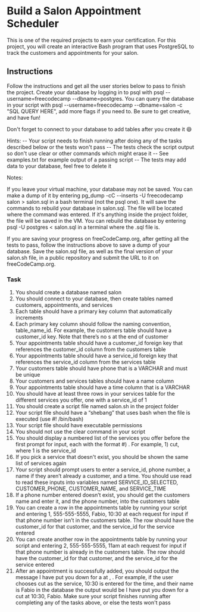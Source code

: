 # **Build a Salon Appointment Scheduler**

This is one of the required projects to earn your certification. For this project, you will create an interactive Bash program that uses PostgreSQL to track the customers and appointments for your salon.

## **Instructions**

Follow the instructions and get all the user stories below to pass to finish the project. Create your database by logging in to psql with psql --username=freecodecamp --dbname=postgres. You can query the database in your script with psql --username=freecodecamp --dbname=salon -c "SQL QUERY HERE", add more flags if you need to. Be sure to get creative, and have fun!

Don't forget to connect to your database to add tables after you create it 😄

Hints:
-- Your script needs to finish running after doing any of the tasks described below or the tests won't pass
-- The tests check the script output so don't use clear or other commands which might erase it
-- See examples.txt for example output of a passing script
-- The tests may add data to your database, feel free to delete it

Notes:

If you leave your virtual machine, your database may not be saved. You can make a dump of it by entering pg_dump -cC --inserts -U freecodecamp salon > salon.sql in a bash terminal (not the psql one). It will save the commands to rebuild your database in salon.sql. The file will be located where the command was entered. If it's anything inside the project folder, the file will be saved in the VM. You can rebuild the database by entering psql -U postgres < salon.sql in a terminal where the .sql file is.

If you are saving your progress on freeCodeCamp.org, after getting all the tests to pass, follow the instructions above to save a dump of your database. Save the salon.sql file, as well as the final version of your salon.sh file, in a public repository and submit the URL to it on freeCodeCamp.org.



### **Task**
1. You should create a database named salon
2. You should connect to your database, then create tables named
   customers, appointments, and services
3. Each table should have a primary key column that automatically increments
4. Each primary key column should follow the naming convention, table_name_id. For example, the customers table should have a customer_id key. Note that there’s no s at the end of customer
5. Your appointments table should have a customer_id foreign key that references the customer_id column from the customers table
6. Your appointments table should have a service_id foreign key that references the service_id column from the services table
7. Your customers table should have phone that is a VARCHAR and must be unique
8. Your customers and services tables should have a name column
9. Your appointments table should have a time column that is a VARCHAR
10. You should have at least three rows in your services table for the different services you offer, one with a service_id of 1
11. You should create a script file named salon.sh in the project folder
12. Your script file should have a “shebang” that uses bash when the file is executed (use #! /bin/bash)
13. Your script file should have executable permissions
14. You should not use the clear command in your script
15. You should display a numbered list of the services you offer before the first prompt for input, each with the format #) <service>. For example, 1) cut, where 1 is the service_id
16. If you pick a service that doesn't exist, you should be shown the same list of services again
17. Your script should prompt users to enter a service_id, phone number, a name if they aren’t already a customer, and a time. You should use read to read these inputs into variables named SERVICE_ID_SELECTED, CUSTOMER_PHONE, CUSTOMER_NAME, and SERVICE_TIME
18. If a phone number entered doesn’t exist, you should get the customers name and enter it, and the phone number, into the customers table
19. You can create a row in the appointments table by running your script and entering 1, 555-555-5555, Fabio, 10:30 at each request for input if that phone number isn’t in the customers table. The row should have the customer_id for that customer, and the service_id for the service entered
20. You can create another row in the appointments table by running your script and entering 2, 555-555-5555, 11am at each request for input if that phone number is already in the customers table. The row should have the customer_id for that customer, and the service_id for the service entered
21. After an appointment is successfully added, you should output the message I have put you down for a <service> at <time>, <name>. For example, if the user chooses cut as the service, 10:30 is entered for the time, and their name is Fabio in the database the output would be I have put you down for a cut at 10:30, Fabio. Make sure your script finishes running after completing any of the tasks above, or else the tests won't pass


